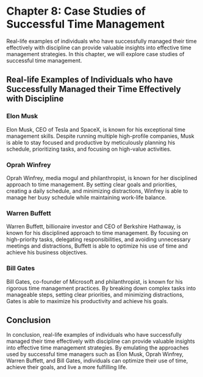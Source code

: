Chapter 8: Case Studies of Successful Time Management
=====================================================

Real-life examples of individuals who have successfully managed their time effectively with discipline can provide valuable insights into effective time management strategies. In this chapter, we will explore case studies of successful time management.

Real-life Examples of Individuals who have Successfully Managed their Time Effectively with Discipline
------------------------------------------------------------------------------------------------------

### Elon Musk

Elon Musk, CEO of Tesla and SpaceX, is known for his exceptional time management skills. Despite running multiple high-profile companies, Musk is able to stay focused and productive by meticulously planning his schedule, prioritizing tasks, and focusing on high-value activities.

### Oprah Winfrey

Oprah Winfrey, media mogul and philanthropist, is known for her disciplined approach to time management. By setting clear goals and priorities, creating a daily schedule, and minimizing distractions, Winfrey is able to manage her busy schedule while maintaining work-life balance.

### Warren Buffett

Warren Buffett, billionaire investor and CEO of Berkshire Hathaway, is known for his disciplined approach to time management. By focusing on high-priority tasks, delegating responsibilities, and avoiding unnecessary meetings and distractions, Buffett is able to optimize his use of time and achieve his business objectives.

### Bill Gates

Bill Gates, co-founder of Microsoft and philanthropist, is known for his rigorous time management practices. By breaking down complex tasks into manageable steps, setting clear priorities, and minimizing distractions, Gates is able to maximize his productivity and achieve his goals.

Conclusion
----------

In conclusion, real-life examples of individuals who have successfully managed their time effectively with discipline can provide valuable insights into effective time management strategies. By emulating the approaches used by successful time managers such as Elon Musk, Oprah Winfrey, Warren Buffett, and Bill Gates, individuals can optimize their use of time, achieve their goals, and live a more fulfilling life.
